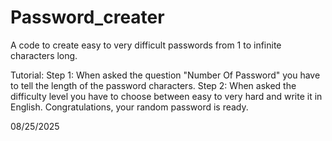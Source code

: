 # Password_creater
A code to create easy to very difficult passwords from 1 to infinite characters long.

Tutorial:
Step 1: When asked the question "Number Of Password" you have to tell the length of the password characters.
Step 2: When asked the difficulty level you have to choose between easy to very hard and write it in English.
Congratulations, your random password is ready.

08/25/2025
